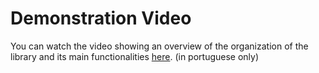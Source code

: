 # Demonstration Video

You can watch the video showing an overview of the organization of the library and its main functionalities [here](https://youtu.be/slxXGDuTzUw). (in portuguese only)
